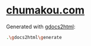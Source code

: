 # [chumakou.com](https://chumakou.com/)

Generated with [gdocs2html](https://github.com/pavel-chumakou/gdocs2html):
``` bash
.\gdocs2html\generate
```


